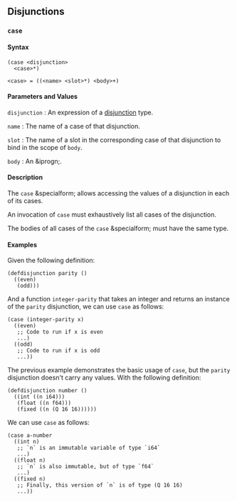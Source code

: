 ## Disjunctions

### `case`

#### Syntax

```
(case <disjunction>
  <case>*)

<case> = ((<name> <slot>*) <body>+)
```

#### Parameters and Values

`disjunction`
: An expression of a [disjunction](#type:disjunction) type.

`name`
: The name of a case of that disjunction.

`slot`
: The name of a slot in the corresponding case of that disjunction to bind in
  the scope of `body`.

`body`
: An &iprogn;.

#### Description

The `case` &specialform; allows accessing the values of a disjunction in each of
its cases.

An invocation of `case` must exhaustively list all cases of the disjunction.

The bodies of all cases of the `case` &specialform; must have the same type.

#### Examples

Given the following definition:

```
(defdisjunction parity ()
  ((even)
   (odd)))
```

And a function `integer-parity` that takes an integer and returns an instance of
the `parity` disjunction, we can use `case` as follows:

```
(case (integer-parity x)
  ((even)
   ;; Code to run if x is even
   ...)
  ((odd)
   ;; Code to run if x is odd
   ...))
```

The previous example demonstrates the basic usage of `case`, but the `parity`
disjunction doesn't carry any values. With the following definition:

```
(defdisjunction number ()
  ((int ((n i64)))
   (float ((n f64)))
   (fixed ((n (Q 16 16))))))
```

We can use `case` as follows:

```
(case a-number
  ((int n)
   ;; `n` is an immutable variable of type `i64`
   ...)
  ((float n)
   ;; `n` is also immutable, but of type `f64`
   ...)
  ((fixed n)
   ;; Finally, this version of `n` is of type (Q 16 16)
   ...))
```
